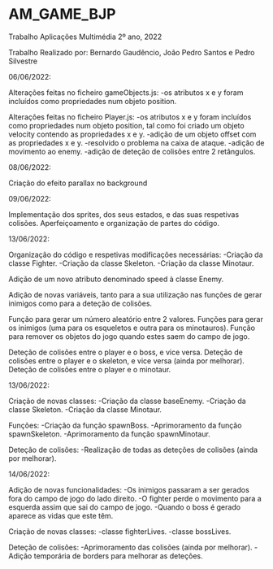 # AM_GAME_BJP
Trabalho Aplicações Multimédia 2º ano, 2022


Trabalho Realizado por: Bernardo Gaudêncio, João Pedro Santos e Pedro Silvestre



06/06/2022:

Alterações feitas no ficheiro gameObjects.js:
-os atributos x e y foram incluídos como propriedades num objeto position.

Alterações feitas no ficheiro Player.js:
-os atributos x e y foram incluídos como propriedades num objeto position, tal como foi criado um objeto velocity contendo as propriedades x e y.
-adição de um objeto offset com as propriedades x e y.
-resolvido o problema na caixa de ataque.
-adição de movimento ao enemy.
-adição de deteção de colisões entre 2 retângulos.


08/06/2022:

Criação do efeito parallax no background


09/06/2022:

Implementação dos sprites, dos seus estados, e das suas respetivas colisões.
Aperfeiçoamento e organização de partes do código.


13/06/2022:

Organização do código e respetivas modificações necessárias:
-Criação da classe Fighter.
-Criação da classe Skeleton.
-Criação da classe Minotaur.

Adição de um novo atributo denominado speed à classe Enemy.

Adição de novas variáveis, tanto para a sua utilização nas funções de gerar inimigos como para a deteção de colisões.

Função para gerar um número aleatório entre 2 valores.
Funções para gerar os inimigos (uma para os esqueletos e outra para os minotauros).
Função para remover os objetos do jogo quando estes saem do campo de jogo.

Deteção de colisões entre o player e o boss, e vice versa.
Deteção de colisões entre o player e o skeleton, e vice versa (ainda por melhorar).
Deteção de colisões entre o player e o minotaur.


13/06/2022:

Criação de novas classes:
-Criação da classe baseEnemy.
-Criação da classe Skeleton.
-Criação da classe Minotaur.

Funções:
-Criação da função spawnBoss.
-Aprimoramento da função spawnSkeleton.
-Aprimoramento da função spawnMinotaur.

Deteção de colisões:
-Realização de todas as deteções de colisões (ainda por melhorar).

14/06/2022:

Adição de novas funcionalidades:
-Os inimigos passaram a ser gerados fora do campo de jogo do lado direito.
-O fighter perde o movimento para a esquerda assim que sai do campo de jogo.
-Quando o boss é gerado aparece as vidas que este têm.

Criação de novas classes:
-classe fighterLives.
-classe bossLives.

Deteção de colisões:
-Aprimoramento das colisões (ainda por melhorar).
-Adição temporária de borders para melhorar as deteções.